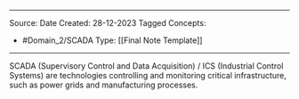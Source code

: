 - - -
Source:
Date Created:  28-12-2023
Tagged Concepts:
- #Domain_2/SCADA 
Type: [[Final Note Template]]
- - - 

SCADA (Supervisory Control and Data Acquisition) / ICS (Industrial Control Systems) are technologies controlling and monitoring critical infrastructure, such as power grids and manufacturing processes.

